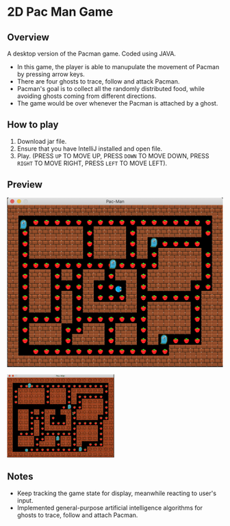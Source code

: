 # 2D Pac Man Game
## Overview
A desktop version of the Pacman game. Coded using JAVA.   
   
* In this game, the player is able to manupulate the movement of Pacman by pressing arrow keys.   
* There are four ghosts to trace, follow and attack Pacman.   
* Pacman's goal is to collect all the randomly distributed food, while avoiding ghosts coming from different directions.   
* The game would be over whenever the Pacman is attached by a ghost.   
## How to play
1. Download jar file.   
2. Ensure that you have IntelliJ installed and open file.
3. Play. (PRESS `UP` TO MOVE UP, PRESS `DOWN` TO MOVE DOWN, PRESS `RIGHT` TO MOVE RIGHT, PRESS `LEFT` TO MOVE LEFT).
## Preview
![image](https://github.com/doubizhukk/2D-Pac-Man-Game/blob/master/PacManTest.png)
   
![img](https://github.com/doubizhukk/2D-Pac-Man-Game/blob/master/2D%20Pac%20Man%20Game.gif)
## Notes
* Keep tracking the game state for display, meanwhile reacting to user's input.   
* Implemented general-purpose artificial intelligence algorithms for ghosts to trace, follow and attach Pacman.
